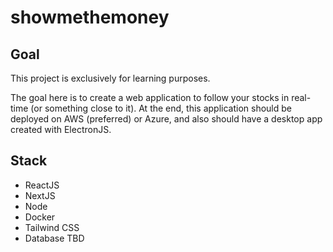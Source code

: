 # showmethemoney

## Goal

This project is exclusively for learning purposes.

The goal here is to create a web application to follow your stocks in real-time (or something close to it). 
At the end, this application should be deployed on AWS (preferred) or Azure, and also should have a desktop app created with ElectronJS.

## Stack

- ReactJS
- NextJS
- Node
- Docker
- Tailwind CSS
- Database TBD
